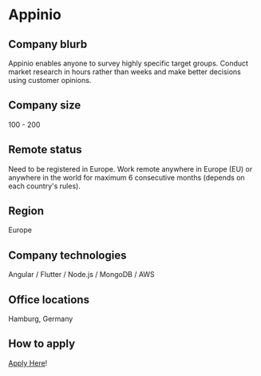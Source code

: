 # Appinio


## Company blurb

Appinio enables anyone to survey highly specific target groups. Conduct market research in hours rather than weeks and make better decisions using customer opinions.

## Company size

100 - 200

## Remote status

Need to be registered in Europe. Work remote anywhere in Europe (EU) or anywhere in the world for maximum 6 consecutive months (depends on each country's rules).

## Region

Europe

## Company technologies

Angular / Flutter / Node.js / MongoDB / AWS

## Office locations

Hamburg, Germany

## How to apply

[Apply Here](https://www.appinio.com/en/careers)!
